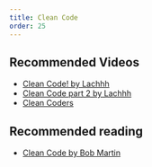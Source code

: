 ```yaml
---
title: Clean Code
order: 25
---
```


## Recommended Videos

* [Clean Code! by Lachhh](https://www.youtube.com/watch?v=4LUNr4AeLZM)
* [Clean Code part 2 by Lachhh](https://www.youtube.com/watch?v=HNVJSGYUIjc)
* [Clean Coders](https://cleancoders.com/)

## Recommended reading

* [Clean Code by Bob Martin](http://www.amazon.com/Clean-Code-Handbook-Software-Craftsmanship/dp/0132350882)